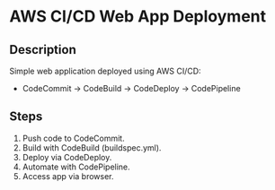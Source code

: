 # AWS CI/CD Web App Deployment

## Description
Simple web application deployed using AWS CI/CD:
- CodeCommit → CodeBuild → CodeDeploy → CodePipeline

## Steps
1. Push code to CodeCommit.
2. Build with CodeBuild (buildspec.yml).
3. Deploy via CodeDeploy.
4. Automate with CodePipeline.
5. Access app via browser.
